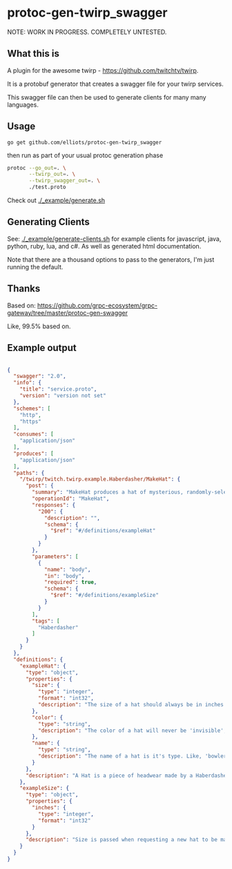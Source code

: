 # protoc-gen-twirp_swagger

NOTE: WORK IN PROGRESS. COMPLETELY UNTESTED.


## What this is

A plugin for the awesome twirp - https://github.com/twitchtv/twirp.

It is a protobuf generator that creates a swagger file for your twirp services.

This swagger file can then be used to generate clients for many many languages.


## Usage

`go get github.com/elliots/protoc-gen-twirp_swagger`

then run as part of your usual protoc generation phase


```bash
protoc --go_out=. \
       --twirp_out=. \
       --twirp_swagger_out=. \
       ./test.proto
```

Check out [./_example/generate.sh](./example/generate.sh)


## Generating Clients

See: [./_example/generate-clients.sh](./_example/generate-clients.sh) for example clients for javascript, java, python, ruby, lua, and c#. As well as generated html documentation.

Note that there are a thousand options to pass to the generators, I'm just running the default.


## Thanks

Based on: https://github.com/grpc-ecosystem/grpc-gateway/tree/master/protoc-gen-swagger

Like, 99.5% based on.



## Example output

```json

{
  "swagger": "2.0",
  "info": {
    "title": "service.proto",
    "version": "version not set"
  },
  "schemes": [
    "http",
    "https"
  ],
  "consumes": [
    "application/json"
  ],
  "produces": [
    "application/json"
  ],
  "paths": {
    "/twirp/twitch.twirp.example.Haberdasher/MakeHat": {
      "post": {
        "summary": "MakeHat produces a hat of mysterious, randomly-selected color!",
        "operationId": "MakeHat",
        "responses": {
          "200": {
            "description": "",
            "schema": {
              "$ref": "#/definitions/exampleHat"
            }
          }
        },
        "parameters": [
          {
            "name": "body",
            "in": "body",
            "required": true,
            "schema": {
              "$ref": "#/definitions/exampleSize"
            }
          }
        ],
        "tags": [
          "Haberdasher"
        ]
      }
    }
  },
  "definitions": {
    "exampleHat": {
      "type": "object",
      "properties": {
        "size": {
          "type": "integer",
          "format": "int32",
          "description": "The size of a hat should always be in inches."
        },
        "color": {
          "type": "string",
          "description": "The color of a hat will never be 'invisible', but other than\nthat, anything is fair game."
        },
        "name": {
          "type": "string",
          "description": "The name of a hat is it's type. Like, 'bowler', or something."
        }
      },
      "description": "A Hat is a piece of headwear made by a Haberdasher."
    },
    "exampleSize": {
      "type": "object",
      "properties": {
        "inches": {
          "type": "integer",
          "format": "int32"
        }
      },
      "description": "Size is passed when requesting a new hat to be made. It's always\nmeasured in inches."
    }
  }
}

```